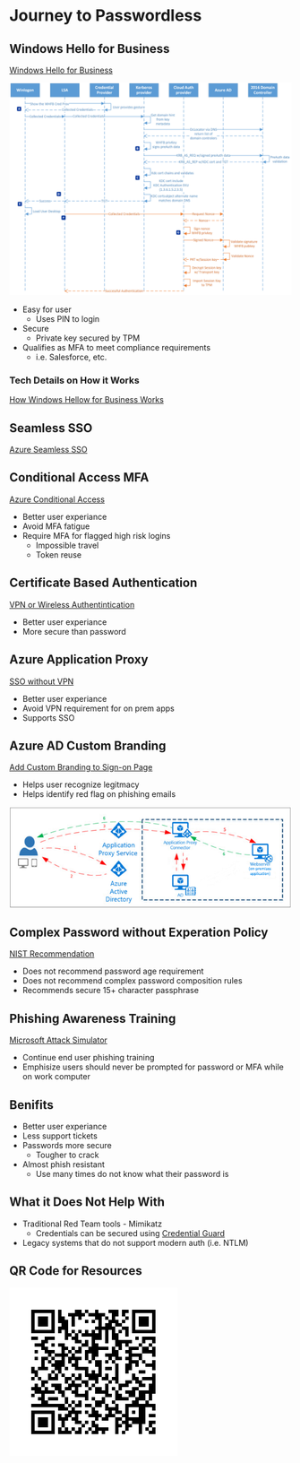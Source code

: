 # Journey to Passwordless

## Windows Hello for Business
[Windows Hello for Business](https://learn.microsoft.com/en-us/windows/security/identity-protection/hello-for-business/hello-identity-verification)

![Windows Hello for Business with Hybrid Azure AD Join Visual](Images/auth-haadj-keytrust.png)

- Easy for user
  - Uses PIN to login
- Secure
  - Private key secured by TPM
- Qualifies as MFA to meet compliance requirements
  - i.e. Salesforce, etc.

### Tech Details on How it Works
[How Windows Hellow for Business Works](https://learn.microsoft.com/en-us/windows/security/identity-protection/hello-for-business/hello-how-it-works-authentication)


## Seamless SSO
[Azure Seamless SSO](https://learn.microsoft.com/en-us/azure/active-directory/hybrid/connect/how-to-connect-sso)


## Conditional Access MFA
[Azure Conditional Access](https://learn.microsoft.com/en-us/azure/active-directory/conditional-access/howto-conditional-access-policy-all-users-mfa)

- Better user experiance
- Avoid MFA fatigue
- Require MFA for flagged high risk logins
  - Impossible travel
  - Token reuse


## Certificate Based Authentication
[VPN or Wireless Authentintication](https://learn.microsoft.com/en-us/mem/intune/configuration/wi-fi-settings-configure)

- Better user experiance
- More secure than password

## Azure Application Proxy
[SSO without VPN](https://learn.microsoft.com/en-us/azure/active-directory/app-proxy/application-proxy)

- Better user experiance
- Avoid VPN requirement for on prem apps
- Supports SSO

## Azure AD Custom Branding
[Add Custom Branding to Sign-on Page](https://learn.microsoft.com/en-us/azure/active-directory/fundamentals/how-to-customize-branding)

- Helps user recognize legitmacy
- Helps identify red flag on phishing emails

![](Images/azureappproxxy.png)

## Complex Password without Experation Policy

[NIST Recommendation](https://pages.nist.gov/800-63-FAQ/#q-b05)

- Does not recommend password age requirement
- Does not recommend complex password composition rules
- Recommends secure 15+ character passphrase

## Phishing Awareness Training
[Microsoft Attack Simulator](https://learn.microsoft.com/en-us/microsoft-365/security/office-365-security/attack-simulation-training-get-started?view=o365-worldwide)

- Continue end user phishing training
- Emphisize users should never be prompted for password or MFA while on work computer

## Benifits

- Better user experiance
- Less support tickets
- Passwords more secure
  - Tougher to crack
- Almost phish resistant
  - Use many times do not know what their password is


## What it Does Not Help With

- Traditional Red Team tools - Mimikatz
  - Credentials can be secured using [Credential Guard](https://learn.microsoft.com/en-us/windows/security/identity-protection/remote-credential-guard)
- Legacy systems that do not support modern auth (i.e. NTLM)


## QR Code for Resources

![](Images/frame-2.png)